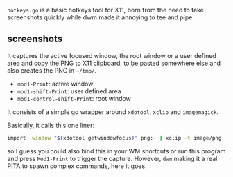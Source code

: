 `hotkeys.go` is a basic hotkeys tool for X11, born from the need to take
screenshots quickly while dwm made it annoying to tee and pipe.

## screenshots

It captures the active focused window, the root window or a user defined area
and copy the PNG to X11 clipboard, to be pasted somewhere else and also creates
the PNG in `~/tmp/`.

- `mod1-Print`: active window
- `mod1-shift-Print`: user defined area
- `mod1-control-shift-Print`: root window

It consists of a simple go wrapper around `xdotool`, `xclip` and `imagemagick`.

Basically, it calls this one liner:
			
```sh
import -window "$(xdotool getwindowfocus)" png:- | xclip -t image/png -selection c
```

so I guess you could also bind this in your WM shortcuts or run this program
and press `Mod1-Print` to trigger the capture. However, `dwm` making it a real
PITA to spawn complex commands, here it goes.
